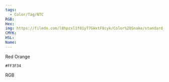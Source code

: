 ```yaml
---
tags:
  - Color/Tag/NTC
RGB:
Hex:
img: https://filedn.com/l0hpzxl1f01yT7GHxtF8cyk/Color%20Snake/standard_csv_to_svg/FF3F34.svg
CMYK:
HSL:
Name:
---
```

Red Orange
```palette
#FF3F34
```
RGB
